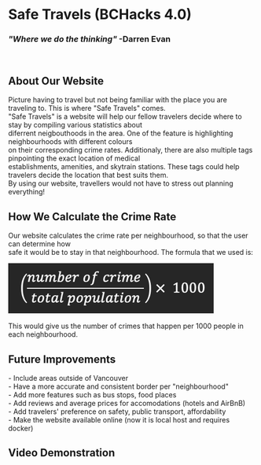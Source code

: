 <h1> Safe Travels (BCHacks 4.0) </h1>
<h3><i>"Where we do the thinking"</i>  -Darren Evan</h3>
<br> 

<h2>About Our Website</h2>
Picture having to travel but not being familiar with the place you are traveling to. This is where "Safe Travels" comes.<br>
"Safe Travels" is a website will help our fellow travelers decide where to stay by compiling various statistics about<br>
diferrent neigbouthoods in the area. One of the feature is highlighting neighbourhoods with different colours<br>
on their corresponding crime rates. Additionaly, there are also multiple tags pinpointing the exact location of medical<br>
establishments, amenities, and skytrain stations. These tags could help travelers decide the location that best suits them.<br>
By using our website, travellers would not have to stress out planning everything!

<h2>How We Calculate the Crime Rate</h2>
Our website calculates the crime rate per neighbourhood, so that the user can determine how<br> 
safe it would be to stay in that neighbourhood. The formula that we used is:<br>

![alt text](img/formula.png)<br>

This would give us the number of crimes that happen per 1000 people in each neighbourhood.<br> 

<h2>Future Improvements</h2>
- Include areas outside of Vancouver<br>
- Have a more accurate and consistent border per "neighbourhood"<br>
- Add more features such as bus stops, food places<br>
- Add reviews and average prices for accomodations (hotels and AirBnB)<br>
- Add travelers' preference on safety, public transport, affordability<br>
- Make the website available online (now it is local host and requires docker)<br>

<h2>Video Demonstration</h2>
